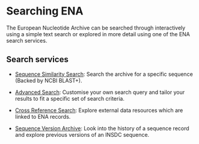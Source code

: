 # Searching ENA

The European Nucleotide Archive can be searched through interactively 
using a simple text search or explored in more detail using one of the 
ENA search services.

## Search services

- [Sequence Similarity Search](search/sequence-similarity.html): Search 
   the archive for a specific sequence (Backed by NCBI BLAST+).

- [Advanced Search](search/advanced.html): Customise your own search
   query and tailor your results to fit a specific set of search 
   criteria.

- [Cross Reference Search](search/x-ref.html): Explore external 
   data resources which are linked to ENA records.

- [Sequence Version Archive](search/sequence-version.html): Look 
   into the history of a sequence record and explore previous 
   versions of an INSDC sequence.